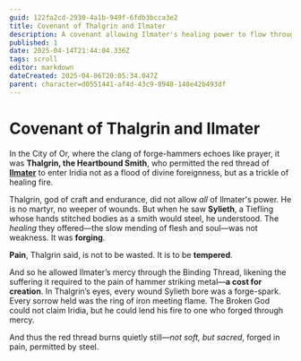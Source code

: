 ```yaml
---
guid: 122fa2cd-2930-4a1b-949f-6fdb3bcca3e2
title: Covenant of Thalgrin and Ilmater
description: A covenant allowing Ilmater's healing power to flow through a Tiefling smith, viewed as a tempered cost for creation by the god of craft and endurance, Thalgrin.
published: 1
date: 2025-04-14T21:44:04.336Z
tags: scroll
editor: markdown
dateCreated: 2025-04-06T20:05:34.047Z
parent: character=d0551441-af4d-43c9-8948-148e42b493df
---
```


# Covenant of Thalgrin and Ilmater

In the City of Or, where the clang of forge-hammers echoes like prayer, it was **Thalgrin, the Heartbound Smith**, who permitted the red thread of **[Ilmater](https://forgottenrealms.fandom.com/wiki/Ilmater)** to enter Iridia not as a flood of divine foreignness, but as a trickle of healing fire.

Thalgrin, god of craft and endurance, did not allow *all* of Ilmater's power. He is no martyr, no weeper of wounds. But when he saw **Sylieth**, a Tiefling whose hands stitched bodies as a smith would steel, he understood. The *healing* they offered—the slow mending of flesh and soul—was not weakness. It was **forging**.

**Pain**, Thalgrin said, is not to be wasted. It is to be **tempered**.

And so he allowed Ilmater’s mercy through the Binding Thread, likening the suffering it required to the pain of hammer striking metal—**a cost for creation**. In Thalgrin’s eyes, every wound Sylieth bore was a forge-spark. Every sorrow held was the ring of iron meeting flame. The Broken God could not claim Iridia, but he could lend his fire to one who forged through mercy.

And thus the red thread burns quietly still—*not soft, but sacred*, forged in pain, permitted by steel.
